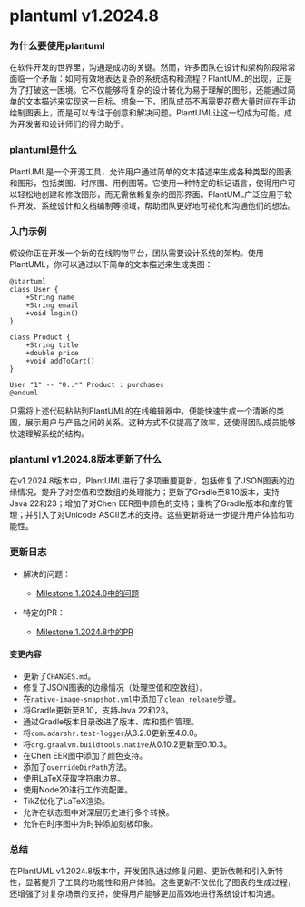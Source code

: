 # plantuml v1.2024.8
### 为什么要使用plantuml

在软件开发的世界里，沟通是成功的关键。然而，许多团队在设计和架构阶段常常面临一个矛盾：如何有效地表达复杂的系统结构和流程？PlantUML的出现，正是为了打破这一困境。它不仅能够将复杂的设计转化为易于理解的图形，还能通过简单的文本描述来实现这一目标。想象一下，团队成员不再需要花费大量时间在手动绘制图表上，而是可以专注于创意和解决问题。PlantUML让这一切成为可能，成为开发者和设计师们的得力助手。

### plantuml是什么

PlantUML是一个开源工具，允许用户通过简单的文本描述来生成各种类型的图表和图形，包括类图、时序图、用例图等。它使用一种特定的标记语言，使得用户可以轻松地创建和修改图形，而无需依赖复杂的图形界面。PlantUML广泛应用于软件开发、系统设计和文档编制等领域，帮助团队更好地可视化和沟通他们的想法。

### 入门示例

假设你正在开发一个新的在线购物平台，团队需要设计系统的架构。使用PlantUML，你可以通过以下简单的文本描述来生成类图：

```
@startuml
class User {
    +String name
    +String email
    +void login()
}

class Product {
    +String title
    +double price
    +void addToCart()
}

User "1" -- "0..*" Product : purchases
@enduml
```

只需将上述代码粘贴到PlantUML的在线编辑器中，便能快速生成一个清晰的类图，展示用户与产品之间的关系。这种方式不仅提高了效率，还使得团队成员能够快速理解系统的结构。

### plantuml v1.2024.8版本更新了什么

在v1.2024.8版本中，PlantUML进行了多项重要更新，包括修复了JSON图表的边缘情况，提升了对空值和空数组的处理能力；更新了Gradle至8.10版本，支持Java 22和23；增加了对Chen EER图中颜色的支持；重构了Gradle版本和库的管理；并引入了对Unicode ASCII艺术的支持。这些更新将进一步提升用户体验和功能性。

### 更新日志

- 解决的问题：
  - [Milestone 1.2024.8中的问题](https://github.com/plantuml/plantuml/issues?q=milestone%3A1.2024.8)
  
- 特定的PR：
  - [Milestone 1.2024.8中的PR](https://github.com/plantuml/plantuml/pulls?q=milestone%3A1.2024.8)

#### 变更内容
- 更新了`CHANGES.md`。
- 修复了JSON图表的边缘情况（处理空值和空数组）。
- 在`native-image-snapshot.yml`中添加了`clean_release`步骤。
- 将Gradle更新至8.10，支持Java 22和23。
- 通过Gradle版本目录改进了版本、库和插件管理。
- 将`com.adarshr.test-logger`从3.2.0更新至4.0.0。
- 将`org.graalvm.buildtools.native`从0.10.2更新至0.10.3。
- 在Chen EER图中添加了颜色支持。
- 添加了`overrideDirPath`方法。
- 使用LaTeX获取字符串边界。
- 使用Node20进行工作流配置。
- TikZ优化了LaTeX渲染。
- 允许在状态图中对深层历史进行多个转换。
- 允许在时序图中为时钟添加刻板印象。

### 总结

在PlantUML v1.2024.8版本中，开发团队通过修复问题、更新依赖和引入新特性，显著提升了工具的功能性和用户体验。这些更新不仅优化了图表的生成过程，还增强了对复杂场景的支持，使得用户能够更加高效地进行系统设计和沟通。